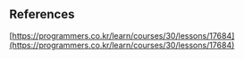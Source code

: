 ## References
[https://programmers.co.kr/learn/courses/30/lessons/17684](https://programmers.co.kr/learn/courses/30/lessons/17684)
